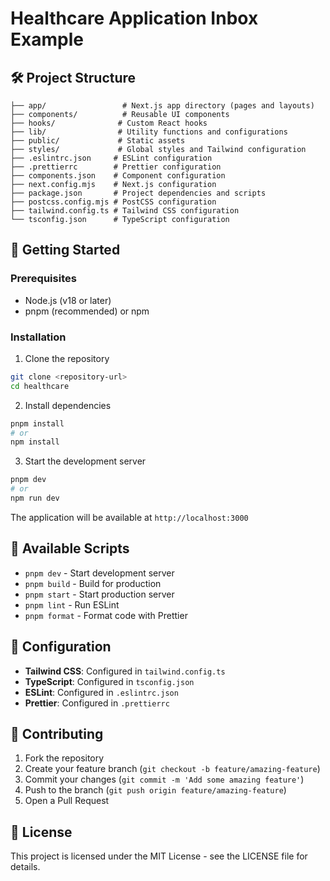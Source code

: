 # Healthcare Application Inbox Example

## 🛠️ Project Structure

```
├── app/                 # Next.js app directory (pages and layouts)
├── components/          # Reusable UI components
├── hooks/              # Custom React hooks
├── lib/                # Utility functions and configurations
├── public/             # Static assets
├── styles/             # Global styles and Tailwind configuration
├── .eslintrc.json     # ESLint configuration
├── .prettierrc        # Prettier configuration
├── components.json    # Component configuration
├── next.config.mjs    # Next.js configuration
├── package.json       # Project dependencies and scripts
├── postcss.config.mjs # PostCSS configuration
├── tailwind.config.ts # Tailwind CSS configuration
└── tsconfig.json      # TypeScript configuration
```

## 🚀 Getting Started

### Prerequisites

- Node.js (v18 or later)
- pnpm (recommended) or npm

### Installation

1. Clone the repository

```bash
git clone <repository-url>
cd healthcare
```

2. Install dependencies

```bash
pnpm install
# or
npm install
```

3. Start the development server

```bash
pnpm dev
# or
npm run dev
```

The application will be available at `http://localhost:3000`

## 📝 Available Scripts

- `pnpm dev` - Start development server
- `pnpm build` - Build for production
- `pnpm start` - Start production server
- `pnpm lint` - Run ESLint
- `pnpm format` - Format code with Prettier

## 🔧 Configuration

- **Tailwind CSS**: Configured in `tailwind.config.ts`
- **TypeScript**: Configured in `tsconfig.json`
- **ESLint**: Configured in `.eslintrc.json`
- **Prettier**: Configured in `.prettierrc`

## 🤝 Contributing

1. Fork the repository
2. Create your feature branch (`git checkout -b feature/amazing-feature`)
3. Commit your changes (`git commit -m 'Add some amazing feature'`)
4. Push to the branch (`git push origin feature/amazing-feature`)
5. Open a Pull Request

## 📄 License

This project is licensed under the MIT License - see the LICENSE file for details.
